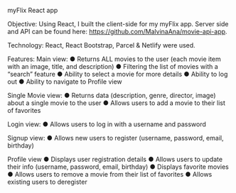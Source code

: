 myFlix React app

Objective:
Using React, I built the client-side for my myFlix app. Server side and API can be found here: https://github.com/MalvinaAna/movie-api-app. 

Technology:
React, React Bootstrap, Parcel & Netlify were used.

Features:
Main view:
● Returns ALL movies to the user (each movie item with an image, title, and description)
● Filtering the list of movies with a “search” feature
● Ability to select a movie for more details
● Ability to log out
● Ability to navigate to Profile view

Single Movie view:
● Returns data (description, genre, director, image) about a single movie to the user
● Allows users to add a movie to their list of favorites

Login view:
● Allows users to log in with a username and password

Signup view:
● Allows new users to register (username, password, email, birthday)

Profile view
● Displays user registration details
● Allows users to update their info (username, password, email, birthday)
● Displays favorite movies
● Allows users to remove a movie from their list of favorites
● Allows existing users to deregister
